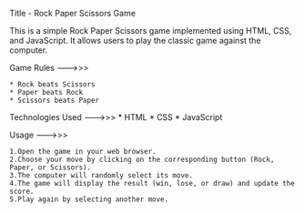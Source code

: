Title - Rock Paper Scissors Game

This is a simple Rock Paper Scissors game implemented using HTML, CSS, and JavaScript. It allows users to play the classic game against the computer.

Game Rules --->>>
    
    * Rock beats Scissors
    * Paper beats Rock
    * Scissors beats Paper

Technologies Used --->>>
    * HTML
    * CSS
    * JavaScript

Usage --->>>

    1.Open the game in your web browser.
    2.Choose your move by clicking on the corresponding button (Rock, Paper, or Scissors).
    3.The computer will randomly select its move.
    4.The game will display the result (win, lose, or draw) and update the score.
    5.Play again by selecting another move.
